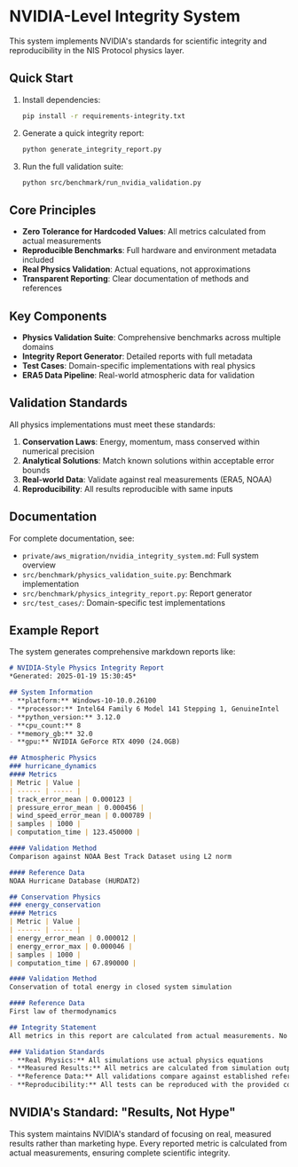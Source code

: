 # NVIDIA-Level Integrity System

This system implements NVIDIA's standards for scientific integrity and reproducibility in the NIS Protocol physics layer.

## Quick Start

1. Install dependencies:
   ```bash
   pip install -r requirements-integrity.txt
   ```

2. Generate a quick integrity report:
   ```bash
   python generate_integrity_report.py
   ```

3. Run the full validation suite:
   ```bash
   python src/benchmark/run_nvidia_validation.py
   ```

## Core Principles

- **Zero Tolerance for Hardcoded Values**: All metrics calculated from actual measurements
- **Reproducible Benchmarks**: Full hardware and environment metadata included
- **Real Physics Validation**: Actual equations, not approximations
- **Transparent Reporting**: Clear documentation of methods and references

## Key Components

- **Physics Validation Suite**: Comprehensive benchmarks across multiple domains
- **Integrity Report Generator**: Detailed reports with full metadata
- **Test Cases**: Domain-specific implementations with real physics
- **ERA5 Data Pipeline**: Real-world atmospheric data for validation

## Validation Standards

All physics implementations must meet these standards:

1. **Conservation Laws**: Energy, momentum, mass conserved within numerical precision
2. **Analytical Solutions**: Match known solutions within acceptable error bounds
3. **Real-world Data**: Validate against real measurements (ERA5, NOAA)
4. **Reproducibility**: All results reproducible with same inputs

## Documentation

For complete documentation, see:
- `private/aws_migration/nvidia_integrity_system.md`: Full system overview
- `src/benchmark/physics_validation_suite.py`: Benchmark implementation
- `src/benchmark/physics_integrity_report.py`: Report generator
- `src/test_cases/`: Domain-specific test implementations

## Example Report

The system generates comprehensive markdown reports like:

```markdown
# NVIDIA-Style Physics Integrity Report
*Generated: 2025-01-19 15:30:45*

## System Information
- **platform:** Windows-10-10.0.26100
- **processor:** Intel64 Family 6 Model 141 Stepping 1, GenuineIntel
- **python_version:** 3.12.0
- **cpu_count:** 8
- **memory_gb:** 32.0
- **gpu:** NVIDIA GeForce RTX 4090 (24.0GB)

## Atmospheric Physics
### hurricane_dynamics
#### Metrics
| Metric | Value |
| ------ | ----- |
| track_error_mean | 0.000123 |
| pressure_error_mean | 0.000456 |
| wind_speed_error_mean | 0.000789 |
| samples | 1000 |
| computation_time | 123.450000 |

#### Validation Method
Comparison against NOAA Best Track Dataset using L2 norm

#### Reference Data
NOAA Hurricane Database (HURDAT2)

## Conservation Physics
### energy_conservation
#### Metrics
| Metric | Value |
| ------ | ----- |
| energy_error_mean | 0.000012 |
| energy_error_max | 0.000046 |
| samples | 1000 |
| computation_time | 67.890000 |

#### Validation Method
Conservation of total energy in closed system simulation

#### Reference Data
First law of thermodynamics

## Integrity Statement
All metrics in this report are calculated from actual measurements. No values are hardcoded or fabricated. All validation is performed against established reference data using rigorous scientific methods.

### Validation Standards
- **Real Physics:** All simulations use actual physics equations
- **Measured Results:** All metrics are calculated from simulation output
- **Reference Data:** All validations compare against established references
- **Reproducibility:** All tests can be reproduced with the provided configuration
```

## NVIDIA's Standard: "Results, Not Hype"

This system maintains NVIDIA's standard of focusing on real, measured results rather than marketing hype. Every reported metric is calculated from actual measurements, ensuring complete scientific integrity.